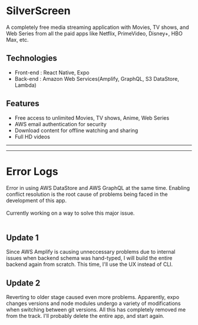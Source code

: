 # SilverScreen
A completely free media streaming application with Movies, TV shows, and Web Series from all the paid apps like Netflix, PrimeVideo, Disney+, HBO Max, etc.

## Technologies
* Front-end : React Native, Expo
* Back-end : Amazon Web Services(Amplify, GraphQL, S3 DataStore, Lambda)

## Features
* Free access to unlimited Movies, TV shows, Anime, Web Series
* AWS email authentication for security
* Download content for offline watching and sharing
* Full HD videos

***
***

# Error Logs

Error in using AWS DataStore and AWS GraphQL at the same time. Enabling conflict resolution is the root cause of problems being faced in the development of this app.<br>
<br>
Currently working on a way to solve this major issue.
<br>
<br>

## Update 1
Since AWS Amplify is causing unneccessary problems due to internal issues when backend schema was hand-typed, I will build the entire backend again from scratch. This time, I'll use the UX instead of CLI.

## Update 2
Reverting to older stage caused even more problems. Apparently, expo changes versions and node modules undergo a variety of modifications when switching between git versions. All this has completely removed me from the track.
I'll probably delete the entire app, and start again.
